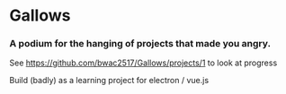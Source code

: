 # Gallows
### A podium for the hanging of projects that made you angry. 

See https://github.com/bwac2517/Gallows/projects/1 to look at progress

Build (badly) as a learning project for electron / vue.js
